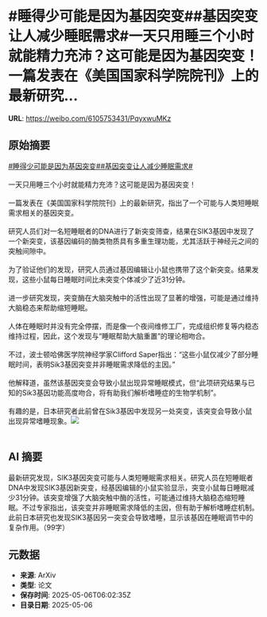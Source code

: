 # #睡得少可能是因为基因突变##基因突变让人减少睡眠需求#一天只用睡三个小时就能精力充沛？这可能是因为基因突变！一篇发表在《美国国家科学院院刊》上的最新研究...

**URL**: https://weibo.com/6105753431/PqyxwuMKz

## 原始摘要

<a href="https://m.weibo.cn/search?containerid=231522type%3D1%26t%3D10%26q%3D%23%E7%9D%A1%E5%BE%97%E5%B0%91%E5%8F%AF%E8%83%BD%E6%98%AF%E5%9B%A0%E4%B8%BA%E5%9F%BA%E5%9B%A0%E7%AA%81%E5%8F%98%23&amp;extparam=%23%E7%9D%A1%E5%BE%97%E5%B0%91%E5%8F%AF%E8%83%BD%E6%98%AF%E5%9B%A0%E4%B8%BA%E5%9F%BA%E5%9B%A0%E7%AA%81%E5%8F%98%23" data-hide=""><span class="surl-text">#睡得少可能是因为基因突变#</span></a><a href="https://m.weibo.cn/search?containerid=231522type%3D1%26t%3D10%26q%3D%23%E5%9F%BA%E5%9B%A0%E7%AA%81%E5%8F%98%E8%AE%A9%E4%BA%BA%E5%87%8F%E5%B0%91%E7%9D%A1%E7%9C%A0%E9%9C%80%E6%B1%82%23&amp;extparam=%23%E5%9F%BA%E5%9B%A0%E7%AA%81%E5%8F%98%E8%AE%A9%E4%BA%BA%E5%87%8F%E5%B0%91%E7%9D%A1%E7%9C%A0%E9%9C%80%E6%B1%82%23" data-hide=""><span class="surl-text">#基因突变让人减少睡眠需求#</span></a><br><br>一天只用睡三个小时就能精力充沛？这可能是因为基因突变！<br><br>一篇发表在《美国国家科学院院刊》上的最新研究，指出了一个可能与人类短睡眠需求相关的基因突变。<br><br>研究人员们对一名短睡眠者的DNA进行了新突变筛查，结果在SIK3基因中发现了一个新突变，该基因编码的酶类物质具有多重生理功能，尤其活跃于神经元之间的突触间隙中。<br><br>为了验证他们的发现，研究人员通过基因编辑让小鼠也携带了这个新突变。结果发现，这些小鼠每日睡眠时间比未突变个体减少了近31分钟。<br><br>进一步研究发现，突变酶在大脑突触中的活性出现了显著的增强，可能是通过维持大脑稳态来帮助缩短睡眠。<br><br>人体在睡眠时并没有完全停摆，而是像一个夜间维修工厂，完成组织修复等内稳态维持过程，因此，这个发现与“睡眠帮助大脑重置”的理论相吻合。<br><br>不过，波士顿哈佛医学院神经学家Clifford Saper指出：“这些小鼠仅减少了部分睡眠时间，表明Sik3基因突变并非睡眠需求降低的主因。”<br><br>他解释道，虽然该基因突变会导致小鼠出现异常睡眠模式，但“此项研究结果与已知的Sik3基因功能高度吻合，将有助我们解析嗜睡症的生物学机制”。<br><br>有趣的是，日本研究者此前曾在Sik3基因中发现另一处突变，该突变会导致小鼠出现异常嗜睡现象。<img style="" src="https://tvax2.sinaimg.cn/large/006Fd7o3gy1i15p4ex6yij34c02w01l6.jpg" referrerpolicy="no-referrer"><br><br>

## AI 摘要

最新研究发现，SIK3基因突变可能与人类短睡眠需求相关。研究人员在短睡眠者DNA中发现SIK3基因新突变，经基因编辑的小鼠实验显示，突变小鼠每日睡眠减少31分钟。该突变增强了大脑突触中酶的活性，可能通过维持大脑稳态缩短睡眠。不过专家指出，该突变并非睡眠需求降低的主因，但有助于解析嗜睡症机制。此前日本研究也发现SIK3基因另一突变会导致嗜睡，显示该基因在睡眠调节中的复杂作用。（99字）

## 元数据

- **来源**: ArXiv
- **类型**: 论文
- **保存时间**: 2025-05-06T06:02:35Z
- **目录日期**: 2025-05-06
